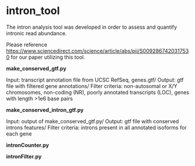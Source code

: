 # intron_tool

The intron analysis tool was developed in order to assess and quantify intronic read abundance.

Please reference https://www.sciencedirect.com/science/article/abs/pii/S0092867420317530 for our paper utilizing this tool.

**make_conserved_gtf.py**

Input: transcript annotation file from UCSC RefSeq, genes.gtf/
Output: gtf file with filtered gene annotations/
Filter criteria: non-autosomal or X/Y chromosomes, non-coding (NR), poorly annotated transcripts (LOC), genes with length >1e6 base pairs

**make_conserved_intron_gtf.py**

Input: output of make_conserved_gtf.py/
Output: gtf file with conserved introns features/
Filter criteria: introns present in all annotated isoforms for each gene

**intronCounter.py**

**intronFilter.py**
